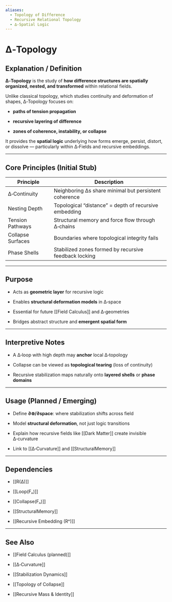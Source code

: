 ```yaml
---
aliases:
  - Topology of Difference
  - Recursive Relational Topology
  - ∆‑Spatial Logic
---
```



# ∆‑Topology

## Explanation / Definition

**∆‑Topology** is the study of **how difference structures are spatially organized, nested, and transformed** within relational fields.

Unlike classical topology, which studies continuity and deformation of shapes, ∆‑Topology focuses on:

- **paths of tension propagation**
    
- **recursive layering of difference**
    
- **zones of coherence, instability, or collapse**
    

It provides the **spatial logic** underlying how forms emerge, persist, distort, or dissolve — particularly within ∆‑Fields and recursive embeddings.

---

## Core Principles (Initial Stub)

|Principle|Description|
|---|---|
|∆‑Continuity|Neighboring ∆s share minimal but persistent coherence|
|Nesting Depth|Topological “distance” = depth of recursive embedding|
|Tension Pathways|Structural memory and force flow through ∆‑chains|
|Collapse Surfaces|Boundaries where topological integrity fails|
|Phase Shells|Stabilized zones formed by recursive feedback locking|

---

## Purpose

- Acts as **geometric layer** for recursive logic
    
- Enables **structural deformation models** in ∆‑space
    
- Essential for future [[Field Calculus]] and ∆‑geometries
    
- Bridges abstract structure and **emergent spatial form**
    

---

## Interpretive Notes

- A ∆‑loop with high depth may **anchor** local ∆‑topology
    
- Collapse can be viewed as **topological tearing** (loss of continuity)
    
- Recursive stabilization maps naturally onto **layered shells** or **phase domains**
    

---

## Usage (Planned / Emerging)

- Define **∂⊚/∂space**: where stabilization shifts across field
    
- Model **structural deformation**, not just logic transitions
    
- Explain how recursive fields like [[Dark Matter]] create invisible ∆‑curvature
    
- Link to [[∆‑Curvature]] and [[StructuralMemory]]
    

---

## Dependencies

- [[R(∆)]]
    
- [[Loop(Fₙ)]]
    
- [[Collapse(Fₙ)]]
    
- [[StructuralMemory]]
    
- [[Recursive Embedding (Rⁿ)]]
    

---

## See Also

- [[Field Calculus (planned)]]
    
- [[∆‑Curvature]]
    
- [[Stabilization Dynamics]]
    
- [[Topology of Collapse]]
    
- [[Recursive Mass & Identity]]
    